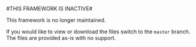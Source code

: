 #THIS FRAMEWORK IS INACTIVE#

This framework is no longer maintained.

If you would like to view or download the files switch to the `master` branch. The files are provided as-is with no support.
